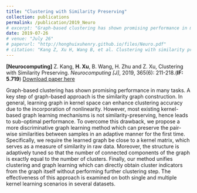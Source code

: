 ```yaml
---
title: "Clustering with Similarity Preserving"
collection: publications
permalink: /publication/2019_Neuro
# excerpt: "Graph-based clustering has shown promising performance in many tasks. A key step of graph-based approach is the similarity graph construction. In general, learning graph in kernel space can enhance clustering accuracy due to the incorporation of nonlinearity. However, most existing kernel-based graph learning mechanisms is not similarity-preserving, hence leads to sub-optimal performance. To overcome this drawback, we propose a more discriminative graph learning method which can preserve the pair- wise similarities between samples in an adaptive manner for the first time. Specifically, we require the learned graph be close to a kernel matrix, which serves as a measure of similarity in raw data. Moreover, the structure is adaptively tuned so that the number of connected components of the graph is exactly equal to the number of clusters. Finally, our method unifies clustering and graph learning which can directly obtain cluster indicators from the graph itself without performing further clustering step. The effectiveness of this approach is examined on both single and multiple kernel learning scenarios in several datasets."
date: 2019-07-26
# venue: "July 26"
# paperurl: "http://honghuixuhenry.github.io/files/Neuro.pdf"
# citation: "Kang Z, Xu H, Wang B, et al. Clustering with similarity preserving[J]. Neurocomputing, 2019, 365: 211-218."
---
```


**[Neurocomputing]** Z. Kang, **H. Xu**, B. Wang, H. Zhu and Z. Xu, Clustering with Similarity Preserving. _Neurocomputing [J]_, 2019, 365(6): 211-218.(**IF: 5.719**) [Download paper here](http://honghuixuhenry.github.io/files/Neuro.pdf)

Graph-based clustering has shown promising performance in many tasks. A key step of graph-based approach is the similarity graph construction. In general, learning graph in kernel space can enhance clustering accuracy due to the incorporation of nonlinearity. However, most existing kernel-based graph learning mechanisms is not similarity-preserving, hence leads to sub-optimal performance. To overcome this drawback, we propose a more discriminative graph learning method which can preserve the pair- wise similarities between samples in an adaptive manner for the first time. Specifically, we require the learned graph be close to a kernel matrix, which serves as a measure of similarity in raw data. Moreover, the structure is adaptively tuned so that the number of connected components of the graph is exactly equal to the number of clusters. Finally, our method unifies clustering and graph learning which can directly obtain cluster indicators from the graph itself without performing further clustering step. The effectiveness of this approach is examined on both single and multiple kernel learning scenarios in several datasets.

<!-- Recommended citation: Kang Z, Xu H, Wang B, et al. Clustering with similarity preserving[J]. Neurocomputing, 2019, 365: 211-218. -->
